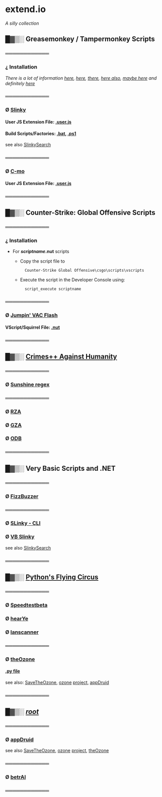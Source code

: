 # extend.io

_A silly collection_

## █▓▒░ Greasemonkey / Tampermonkey Scripts

### ════════════

### ¿ Installation

_There is a lot of information [here](https://greasyfork.org/en), [here](https://www.userscript.zone/howto), [there](https://openuserjs.org/), [here also](https://gist.github.com/search?l=JavaScript&o=desc&q=%22%3D%3DUserScript%3D%3D%22&s=updated), [maybe here](https://www.tampermonkey.net/scripts.php) and definitely [here](https://www.google.com)_

### ════════════

### Ø [Slinky](https://github.com/KayserSoze42/extend.io/tree/main/src/SlinkySearch/JS)

#### User JS Extension File: [.user.js](https://github.com/KayserSoze42/extend.io/blob/main/src/SlinkySearch/JS/AnythingGoogleSlinky.user.js)

#### Build Scripts/Factories: [.bat](https://github.com/KayserSoze42/extend.io/blob/main/src/SlinkySearch/JS/slinkyFactory.bat), [.ps1](https://github.com/KayserSoze42/extend.io/blob/main/src/SlinkySearch/JS/slinkyFactory.ps1)

see also [SlinkySearch](https://github.com/KayserSoze42/extend.io/tree/main/src/SlinkySearch)

### ════════════

### Ø [C-mo](https://github.com/KayserSoze42/extend.io/tree/main/src/C-mo)

#### User JS Extension File: [.user.js](https://github.com/KayserSoze42/extend.io/blob/main/src/C-mo/C-mo.user.js)

### ════════════

## █▓▒░ Counter-Strike: Global Offensive Scripts

### ════════════

### ¿ Installation

- For _**scriptname**_**.nut** scripts
    
    * Copy the script file to 
    
            Counter-Strike Global Offensive\csgo\scripts\vscripts
            
    * Execute the script in the Developer Console using:
    
            script_execute scriptname

### ════════════

### Ø [Jumpin' VAC Flash](https://github.com/KayserSoze42/extend.io/tree/main/src/jumpinvacflash)

#### VScript/Squirrel File: [.nut](https://github.com/KayserSoze42/extend.io/tree/main/src/jumpinvacflash/jjf.nut) 

### ════════════ 

## █▓▒░ [Crimes++ Against Humanity](https://github.com/KayserSoze42/extend.io/tree/main/src/Cpp)

### ════════════

### Ø [Sunshine regex](https://github.com/KayserSoze42/extend.io/blob/main/src/Cpp/regex/ReVec.cpp)

### ════════════

### Ø [RZA](https://github.com/KayserSoze42/extend.io/blob/main/src/Cpp/testCrypt0/class.cpp)
### Ø [GZA](https://github.com/KayserSoze42/extend.io/blob/main/src/Cpp/testCrypt0/crypt0.cpp)
### Ø [ODB](https://github.com/KayserSoze42/extend.io/blob/main/src/Cpp/testCrypt0/test-crypt0.cpp)

### ════════════

## █▓▒░ Very Basic Scripts and .NET

### ════════════

### Ø [FizzBuzzer](https://github.com/KayserSoze42/extend.io/tree/main/src/FizzBuzzer)

### ════════════

### Ø [SLinky - CLI](https://github.com/KayserSoze42/extend.io/tree/main/src/SlinkySearch/VB.NET)

### Ø [VB Slinky](https://github.com/KayserSoze42/extend.io/tree/main/src/SlinkySearch/VBScript)

see also [SlinkySearch](https://github.com/KayserSoze42/extend.io/tree/main/src/SlinkySearch)

### ════════════

## █▓▒░ [Python's Flying Circus](https://github.com/KayserSoze42/extend.io/tree/main/src/neveroddoreven)

### ════════════

### Ø [Speedtestbeta](https://github.com/KayserSoze42/extend.io/tree/main/src/neveroddoreven/lanscanner/Speedtestbeta.py)

### Ø [hearYe](https://github.com/KayserSoze42/extend.io/tree/main/src/neveroddoreven/lanscanner/hearYe.py)

### Ø [lanscanner](https://github.com/KayserSoze42/extend.io/tree/main/src/neveroddoreven/lanscanner/lanscanner.py)

### ════════════

### Ø [theOzone](https://github.com/KayserSoze42/extend.io/tree/main/src/neveroddoreven/theOzone)

#### [.py file](https://github.com/KayserSoze42/extend.io/blob/main/src/neveroddoreven/theOzone/theOzone.py)

see also: [SaveTheOzone](https://github.com/KayserSoze42/SaveTheOzone), [ozone](https://www.plaintech.ink/ozone) [project](https://github.com/KayserSoze42/ozone), [appDruid](https://github.com/KayserSoze42/extend.io/tree/main/src/root/appDruid)

### ════════════




## █▓▒░ [_root_](https://github.com/KayserSoze42/extend.io/tree/main/src/root)

### ════════════

### Ø [appDruid](https://github.com/KayserSoze42/extend.io/tree/main/src/root/appDruid)

see also [SaveTheOzone](https://github.com/KayserSoze42/SaveTheOzone), [ozone](https://www.plaintech.ink/ozone) [project](https://github.com/KayserSoze42/ozone), [theOzone](https://github.com/KayserSoze42/extend.io/tree/main/src/neveroddoreven/theOzone)

### ════════════

### Ø [betrAI](https://github.com/KayserSoze42/extend.io/tree/main/src/root/betrAI)

### ════════════


